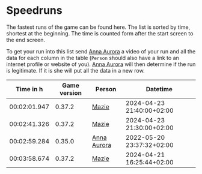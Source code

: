 # Speedruns

The fastest runs of the game can be found here. The list is sorted by time, shortest at the beginning. The time is counted form after the start screen to the end screen.

To get your run into this list send [Anna Aurora][annaaurora] a video of your run and all the data for each column in the table (`Person` should also have a link to an internet profile or website of you). [Anna Aurora][annaaurora] will then determine if the run is legitimate. If it is she will put all the data in a new row.

[annaaurora]: https://annaaurora.eu
[ent]: https://ent.codeberg.page
[mazie]: https://mazie.rocks

| Time in h    | Game version | Person                    | Datetime                  |
| ------------ | ------------ | ------------------------- | ------------------------- |
| 00:02:01.947 | 0.37.2       | [Mazie][mazie]            | 2024-04-23 21:40:00+02:00 |
| 00:02:41.326 | 0.37.2       | [Mazie][mazie]            | 2024-04-23 21:30:00+02:00 |
| 00:02:59.284 | 0.35.0       | [Anna Aurora][annaaurora] | 2022-05-20 23:37:32+02:00 |
| 00:03:58.674 | 0.37.2       | [Mazie][mazie]            | 2024-04-21 16:25:44+02:00 |
